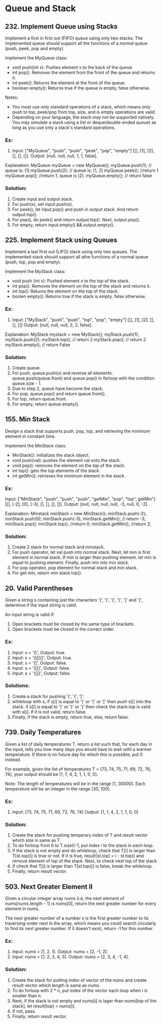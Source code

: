 # Queue and Stack

## 232. Implement Queue using Stacks

Implement a first in first out (FIFO) queue using only two stacks. The
implemented queue should support all the functions of a normal queue (push,
peek, pop and empty).

Implement the MyQueue class:
- void push(int x): Pushes element x to the back of the queue.
- int pop(): Removes the element from the front of the queue and returns it.
- int peek(): Returns the element at the front of the queue.
- boolean empty(): Returns true if the queue is empty, false otherwise.

Notes:
- You must use only standard operations of a stack, which means only push to
  top, peek/pop from top, size, and is empty operations are valid.
- Depending on your language, the stack may not be supported natively. You may
  simulate a stack using a list or deque(double-ended queue) as long as you use
  only a stack's standard operations.

### Ex:

1. Input: ["MyQueue", "push", "push", "peek", "pop", "empty"]
   [[], [1], [2], [], [], []].
   Output: [null, null, null, 1, 1, false].

Explanation:
MyQueue myQueue = new MyQueue();
myQueue.push(1); // queue is: [1]
myQueue.push(2); // queue is: [1, 2]
myQueue.peek(); //return 1
myQueue.pop(); //return 1, queue is [2].
myQueue.empty(); // return false

### Solution:
1. Create input and output stack.
2. For push(x), set input.push(x).
3. For peek(), let input.pop() and push in output stack.
   And return output.top(). 
4. For pop(), do peek() and return output.top(). Next, output.pop().
5. For empty, return input.empty() && output.empty().

## 225. Implement Stack using Queues

Implement a last first out (LIFO) stack using only two queues. The implemented
stack should support all athe functions of a normal queue (push, top, pop and
empty).

Implement the MyStack class:

- void push (int x): Pushed element x to the top of the stack.
- int pop(): Removes the element on the top of the stack and returns it.
- int top(): Returns the element on the top of the stack.
- boolen empty(): Returns true if the stack is empty. false otherwise.

### Ex:

1. Input: ["MyStack", "push", "push", "top", "pop", "empty"]
   [[], [1], [2], [], [], []]
   Output: [null, null, null, 2, 2, false].

Explanation:
MyStack mystack = new MyStack();
myStack.push(1);
myStack.push(2);
myStack.top(); // return 2
myStack.pop(); // return 2
myStack.empty(); // return False

### Solution:

1. Create queue.
2. For push, queue.push(x) and reverse all elements. queue.push(queue.front) 
   and queue.pop() in forloop with the condition queue.size - 1.
3. Due to step 2, queue have become the stack.
4. For pop, queue.pop() and return queue.front().
5. For top, return queue.front.
6. For empty, return queue.empty().

## 155. Min Stack

Design a stack that supports push, pop, top, and retrieving the minimum element
in constant time.

Implement the MinStack class:
- MinStack(): initializes the stack object.
- void push(val): pushes the element val onto the stack.
- void pop(): removes the element on the top of the stack.
- int top(): gets the top elements of the stack.
- int getMin(): retrieves the minimum element in the stack.

### Ex:

Input: ["MinStack", "push", "push", "push", "getMin", "pop", "top", getMin"]
       [[], [-2], [0], [-3], [], [], [], []].
Output: [null, null, null, null, -3, null, 0, -2].

Explanation:
Minstack minStack = new MinStack();
minStack.push(-2);
minStack.push(0);
minStack.push(-3);
minStack.getMin(); // return -3;
minStack.pop();
minStack.top(); //return 0;
minStack.getMin(); //return 2;

### Solution:

1. Create 2 stack for normal stack and minstack.
2. For push operator, let val push into normal stack. Next, let min is first
   element in normal stack. If min is larger than pushing element. let min is 
   equal to pushing element. Finally, push min into min stack.
3. For pop operator, pop element for normal stack and min stack.
4. For get min, return min stack.top().

## 20. Valid Parentheses

Given a string s containing just the characters '(', ')', '{', '}', '[' and 
']', determine if the input string is valid.

An input string is valid if:
1. Open brackets must be closed by the same type of brackets.
2. Open brackets must be closed in the correct order.

### Ex:

1. Input: s = '()', Output: true.
2. Input: s = '()[]{}', Output: true.
3. Input: s = '(]', Output: false.
4. Input: s = '([)]', Output: false.
5. Input: s = '{[]}', Output: false.

### Solutions:

1. Create a stack for pushing '(', '{', '['.
2. whileloop with s, if s[i] is equal to '(' or '{' or '[' then push s[i] into 
   the stack. if s[i] is equal to ')' or '}' or ']' then check the stack.top is
   valid with s[i]. If it is not valid, return false.
3. Finally, if the stack is empty, return true, else, return false.

## 739. Daily Temperatures

Given a list of daily temperatures T, return a list such that, for each day in
the input, tells you how many days you would have to wait until a warmer
temperature. If there is no future day for which this is possible, put 0
instead.

For example, given the list of temperatures T = [73, 74, 75, 71, 69, 72, 76,
74], your output should be [1, 1, 4, 2, 1, 1, 0, 0].

Note: The length of temperatures will be in the range [1, 30000]. Each
temperature will be an integer in the range [30, 100].

### Ex:

1. Input: [73, 74, 75, 71, 69, 72, 76, 74]
   Output: [1, 1, 4, 2, 1, 1, 0, 0]

### Solution:

1. Create the stack for pushing temperary index of T and result vector which
   size is same as T.
2. To do forloop from 0 to T.size()-1, put index i to the stack in each loop.
3. If the stack is not empty and do whileloop, check that T[i] is larger than
   T[st.top()] is true or not. If it is true, result[st.top] = i - st.top() 
   and remove element of top of the stack. Next, to check next top of the stack.
4. If check that T[i] is larger than T[st.top()] is false, break the whileloop.
5. Finally, return result vector.

## 503. Next Greater Element II

Given a circular integer array nums (i.e, the next element of
nums[nums.length - 1] is nums[0], return the next greater number for every
element in nums.

The next greater number of a number x is the first greater number to its
traversing-order next in the array, which means you could search circularly
to find its next greater number. If it doesn't exist, return -1 for this
number.

### Ex:

1. Input: nums = [1, 2, 1]. Output: nums = [2, -1, 2].
2. Input: nums = [1, 2, 3, 4, 3]. Output: nums = [2, 3, 4, -1, 4].

### Solution:

1. Create the stack for putting index of vector of the nums and create
   result vector which length is same as nums.
2. To do forloop with 2 * n, put index of the vector each loop when i is
   smaller than n.
3. Next, if the stack is not empty and nums[i] is lager than nums[top of the 
   stack], let result[top] = nums[i].
4. If not, pass.
5. Finally, return result vector.
